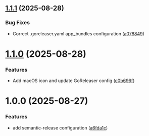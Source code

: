 ## [1.1.1](https://github.com/kennyparsons/overe/compare/v1.1.0...v1.1.1) (2025-08-28)


### Bug Fixes

* Correct .goreleaser.yaml app_bundles configuration ([a078849](https://github.com/kennyparsons/overe/commit/a078849ec87040d3665208930bb0a8e01d474405))

# [1.1.0](https://github.com/kennyparsons/overe/compare/v1.0.0...v1.1.0) (2025-08-28)


### Features

* Add macOS icon and update GoReleaser config ([c0b696f](https://github.com/kennyparsons/overe/commit/c0b696f8b64dc6a7365fbafede8209163611be49))

# 1.0.0 (2025-08-27)


### Features

* add semantic-release configuration ([a6fda1c](https://github.com/kennyparsons/overe/commit/a6fda1c448a1599539a72bf15a972cfd916e2b3c))
